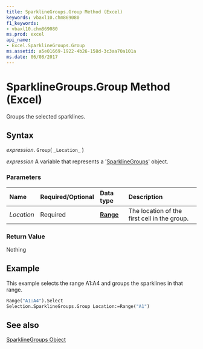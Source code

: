 ```yaml
---
title: SparklineGroups.Group Method (Excel)
keywords: vbaxl10.chm869080
f1_keywords:
- vbaxl10.chm869080
ms.prod: excel
api_name:
- Excel.SparklineGroups.Group
ms.assetid: a5e01669-1922-4b26-158d-3c3aa70a101a
ms.date: 06/08/2017
---
```



# SparklineGroups.Group Method (Excel)

Groups the selected sparklines.


## Syntax

 _expression_. `Group`( `_Location_` )

 _expression_ A variable that represents a '[SparklineGroups](Excel.SparklineGroups.md)' object.


### Parameters



|Name|Required/Optional|Data type|Description|
|:-----|:-----|:-----|:-----|
| _Location_|Required| **[Range](Excel.Range(object).md)**|The location of the first cell in the group.|

### Return Value

Nothing


## Example

This example selects the range A1:A4 and groups the sparklines in that range.


```vb
Range("A1:A4").Select 
Selection.SparklineGroups.Group Location:=Range("A1")
```


## See also


[SparklineGroups Object](Excel.SparklineGroups.md)

